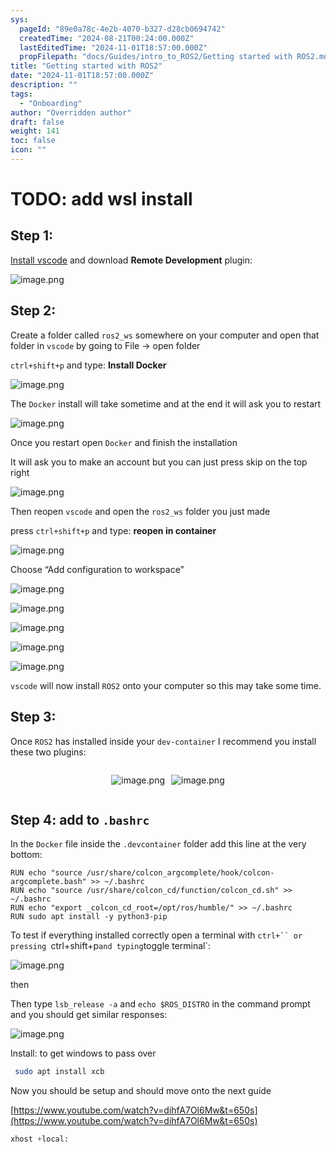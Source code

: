 ```yaml
---
sys:
  pageId: "89e0a78c-4e2b-4070-b327-d28cb0694742"
  createdTime: "2024-08-21T00:24:00.000Z"
  lastEditedTime: "2024-11-01T18:57:00.000Z"
  propFilepath: "docs/Guides/intro_to_ROS2/Getting started with ROS2.md"
title: "Getting started with ROS2"
date: "2024-11-01T18:57:00.000Z"
description: ""
tags:
  - "Onboarding"
author: "Overridden author"
draft: false
weight: 141
toc: false
icon: ""
---
```


# TODO: add wsl install

## Step 1:

[Install vscode](https://code.visualstudio.com/download) and download **Remote Development** plugin:

![image.png](https://prod-files-secure.s3.us-west-2.amazonaws.com/d518164a-d88e-44d1-a4ee-3adb3bd8bce0/efb52993-1881-4a40-b95e-6f020334f022/image.png?X-Amz-Algorithm=AWS4-HMAC-SHA256&X-Amz-Content-Sha256=UNSIGNED-PAYLOAD&X-Amz-Credential=ASIAZI2LB4662QEYH5OK%2F20250329%2Fus-west-2%2Fs3%2Faws4_request&X-Amz-Date=20250329T220700Z&X-Amz-Expires=3600&X-Amz-Security-Token=IQoJb3JpZ2luX2VjEBYaCXVzLXdlc3QtMiJIMEYCIQCaA328WV42xtrpzPribtlLksqQn5W%2FgStdREsM%2BkTtWgIhAMBtRa58dYJGmMT%2BLK%2F9DGfdD7Wx%2BrneaggCFa19HsurKv8DCH8QABoMNjM3NDIzMTgzODA1Igzc5y%2BY7k6BQ3E0IJUq3AMpqd5nV7apYnYWZcHIiMF0YVeKKqS4LkbkoF6spjVt%2BCjUCK1QqkrGsEgwqCTrUMugwR7%2FPVoDDq0bxXKLUb0IW33Q%2Bhm%2FceUgN3xi41RCx5lo4kXh36FPyzRjDORhSlExXkzymVlQL7rziBs845EqcA6pbF%2BzGVYTxMBhtopLCyKo4GvhkED16FYxcjV3rih9ogQ8ugN8a5ZtCu6o%2Ftyt0HlRff3QGCYqoxi2U%2FT%2B%2BdwlSRJ8eJ1w2DUIBy2IOriLWtYLmjfU4404NqRFhEzMsgGRWIy2CgCAXeL50bzTFHjLLsgloTQys8%2FN9duuiPIGcs9TutO3Qc7JsUfU46KqxYbeUAv3uWKmW3oilwsapa3oNYjcOqmO1N4jg%2Bnw2FpkcPa1mucaIBMlIEwXJDqko5mz1PoI0g0y9%2B3s6iV62kV5PmQ7NCIbFGXQZmAXtkDqpo8zqodRi5WzmxwGD9doy9STS7OoyrbF58fhJziO8GDdICqDReTBPbFxjwdKcWR2%2BaXjtlWzK%2B7R6F79CsqmFJL1Di5No2VXG4HMV6at88uYa35gJMHfZfqlq2kHM9a94Me1KH19Xt19k5%2F0s6XPRTU6psxu%2FFGGkjTHitJ9jThTSibWQeP89cN1UTCp3KG%2FBjqkAYk43v9tkZ2MVlCLwN0e5D4feMoslnnnQzBT4lxFG3%2F9dkyDL5%2Btv%2Fg%2BeV9sqDPRRUDO%2Bzf9dxA5ftLXVt%2BLqZxIB830gPcx%2B83N%2Fgqtdx2UtHSLqUcpf%2F1n81bb5fE6MAGvS%2F%2F7oqE00%2BEk1MzkjxWSFCC2GYlaeNecxxH9rmGtLgUfwakaHgg8Pax4TkfWRQuYg6x5TGNTWwErRE0VRNKdurr6&X-Amz-Signature=dada146d0766e2ca10fbf7dec38b229335b88e528606ceb967504dffa6ce6164&X-Amz-SignedHeaders=host&x-id=GetObject)

## Step 2:

Create a folder called `ros2_ws` somewhere on your computer and open that folder in `vscode` by going to File → open folder 

`ctrl+shift+p` and type: **Install Docker**

![image.png](https://prod-files-secure.s3.us-west-2.amazonaws.com/d518164a-d88e-44d1-a4ee-3adb3bd8bce0/2269dc0e-1cd5-47ff-bceb-c04ad9b2eab0/image.png?X-Amz-Algorithm=AWS4-HMAC-SHA256&X-Amz-Content-Sha256=UNSIGNED-PAYLOAD&X-Amz-Credential=ASIAZI2LB4662QEYH5OK%2F20250329%2Fus-west-2%2Fs3%2Faws4_request&X-Amz-Date=20250329T220700Z&X-Amz-Expires=3600&X-Amz-Security-Token=IQoJb3JpZ2luX2VjEBYaCXVzLXdlc3QtMiJIMEYCIQCaA328WV42xtrpzPribtlLksqQn5W%2FgStdREsM%2BkTtWgIhAMBtRa58dYJGmMT%2BLK%2F9DGfdD7Wx%2BrneaggCFa19HsurKv8DCH8QABoMNjM3NDIzMTgzODA1Igzc5y%2BY7k6BQ3E0IJUq3AMpqd5nV7apYnYWZcHIiMF0YVeKKqS4LkbkoF6spjVt%2BCjUCK1QqkrGsEgwqCTrUMugwR7%2FPVoDDq0bxXKLUb0IW33Q%2Bhm%2FceUgN3xi41RCx5lo4kXh36FPyzRjDORhSlExXkzymVlQL7rziBs845EqcA6pbF%2BzGVYTxMBhtopLCyKo4GvhkED16FYxcjV3rih9ogQ8ugN8a5ZtCu6o%2Ftyt0HlRff3QGCYqoxi2U%2FT%2B%2BdwlSRJ8eJ1w2DUIBy2IOriLWtYLmjfU4404NqRFhEzMsgGRWIy2CgCAXeL50bzTFHjLLsgloTQys8%2FN9duuiPIGcs9TutO3Qc7JsUfU46KqxYbeUAv3uWKmW3oilwsapa3oNYjcOqmO1N4jg%2Bnw2FpkcPa1mucaIBMlIEwXJDqko5mz1PoI0g0y9%2B3s6iV62kV5PmQ7NCIbFGXQZmAXtkDqpo8zqodRi5WzmxwGD9doy9STS7OoyrbF58fhJziO8GDdICqDReTBPbFxjwdKcWR2%2BaXjtlWzK%2B7R6F79CsqmFJL1Di5No2VXG4HMV6at88uYa35gJMHfZfqlq2kHM9a94Me1KH19Xt19k5%2F0s6XPRTU6psxu%2FFGGkjTHitJ9jThTSibWQeP89cN1UTCp3KG%2FBjqkAYk43v9tkZ2MVlCLwN0e5D4feMoslnnnQzBT4lxFG3%2F9dkyDL5%2Btv%2Fg%2BeV9sqDPRRUDO%2Bzf9dxA5ftLXVt%2BLqZxIB830gPcx%2B83N%2Fgqtdx2UtHSLqUcpf%2F1n81bb5fE6MAGvS%2F%2F7oqE00%2BEk1MzkjxWSFCC2GYlaeNecxxH9rmGtLgUfwakaHgg8Pax4TkfWRQuYg6x5TGNTWwErRE0VRNKdurr6&X-Amz-Signature=b56c4dc902ec849c165e341228b0af647642f64872f54b882dcd3a6cf21a8a9c&X-Amz-SignedHeaders=host&x-id=GetObject)

The `Docker` install will take sometime and at the end it will ask you to restart

![image.png](https://prod-files-secure.s3.us-west-2.amazonaws.com/d518164a-d88e-44d1-a4ee-3adb3bd8bce0/ed233f78-be33-4b1f-b89c-9c346c0e961e/image.png?X-Amz-Algorithm=AWS4-HMAC-SHA256&X-Amz-Content-Sha256=UNSIGNED-PAYLOAD&X-Amz-Credential=ASIAZI2LB4662QEYH5OK%2F20250329%2Fus-west-2%2Fs3%2Faws4_request&X-Amz-Date=20250329T220700Z&X-Amz-Expires=3600&X-Amz-Security-Token=IQoJb3JpZ2luX2VjEBYaCXVzLXdlc3QtMiJIMEYCIQCaA328WV42xtrpzPribtlLksqQn5W%2FgStdREsM%2BkTtWgIhAMBtRa58dYJGmMT%2BLK%2F9DGfdD7Wx%2BrneaggCFa19HsurKv8DCH8QABoMNjM3NDIzMTgzODA1Igzc5y%2BY7k6BQ3E0IJUq3AMpqd5nV7apYnYWZcHIiMF0YVeKKqS4LkbkoF6spjVt%2BCjUCK1QqkrGsEgwqCTrUMugwR7%2FPVoDDq0bxXKLUb0IW33Q%2Bhm%2FceUgN3xi41RCx5lo4kXh36FPyzRjDORhSlExXkzymVlQL7rziBs845EqcA6pbF%2BzGVYTxMBhtopLCyKo4GvhkED16FYxcjV3rih9ogQ8ugN8a5ZtCu6o%2Ftyt0HlRff3QGCYqoxi2U%2FT%2B%2BdwlSRJ8eJ1w2DUIBy2IOriLWtYLmjfU4404NqRFhEzMsgGRWIy2CgCAXeL50bzTFHjLLsgloTQys8%2FN9duuiPIGcs9TutO3Qc7JsUfU46KqxYbeUAv3uWKmW3oilwsapa3oNYjcOqmO1N4jg%2Bnw2FpkcPa1mucaIBMlIEwXJDqko5mz1PoI0g0y9%2B3s6iV62kV5PmQ7NCIbFGXQZmAXtkDqpo8zqodRi5WzmxwGD9doy9STS7OoyrbF58fhJziO8GDdICqDReTBPbFxjwdKcWR2%2BaXjtlWzK%2B7R6F79CsqmFJL1Di5No2VXG4HMV6at88uYa35gJMHfZfqlq2kHM9a94Me1KH19Xt19k5%2F0s6XPRTU6psxu%2FFGGkjTHitJ9jThTSibWQeP89cN1UTCp3KG%2FBjqkAYk43v9tkZ2MVlCLwN0e5D4feMoslnnnQzBT4lxFG3%2F9dkyDL5%2Btv%2Fg%2BeV9sqDPRRUDO%2Bzf9dxA5ftLXVt%2BLqZxIB830gPcx%2B83N%2Fgqtdx2UtHSLqUcpf%2F1n81bb5fE6MAGvS%2F%2F7oqE00%2BEk1MzkjxWSFCC2GYlaeNecxxH9rmGtLgUfwakaHgg8Pax4TkfWRQuYg6x5TGNTWwErRE0VRNKdurr6&X-Amz-Signature=e38c0c93cf63394deab9c10f6e8381dd89c9be847a0a244d9efb82917085c7fd&X-Amz-SignedHeaders=host&x-id=GetObject)

Once you restart open `Docker` and finish the installation

It will ask you to make an account but you can just press skip on the top right

![image.png](https://prod-files-secure.s3.us-west-2.amazonaws.com/d518164a-d88e-44d1-a4ee-3adb3bd8bce0/21010ad9-1659-4fd9-9f59-9932a09b2a3d/image.png?X-Amz-Algorithm=AWS4-HMAC-SHA256&X-Amz-Content-Sha256=UNSIGNED-PAYLOAD&X-Amz-Credential=ASIAZI2LB4662QEYH5OK%2F20250329%2Fus-west-2%2Fs3%2Faws4_request&X-Amz-Date=20250329T220700Z&X-Amz-Expires=3600&X-Amz-Security-Token=IQoJb3JpZ2luX2VjEBYaCXVzLXdlc3QtMiJIMEYCIQCaA328WV42xtrpzPribtlLksqQn5W%2FgStdREsM%2BkTtWgIhAMBtRa58dYJGmMT%2BLK%2F9DGfdD7Wx%2BrneaggCFa19HsurKv8DCH8QABoMNjM3NDIzMTgzODA1Igzc5y%2BY7k6BQ3E0IJUq3AMpqd5nV7apYnYWZcHIiMF0YVeKKqS4LkbkoF6spjVt%2BCjUCK1QqkrGsEgwqCTrUMugwR7%2FPVoDDq0bxXKLUb0IW33Q%2Bhm%2FceUgN3xi41RCx5lo4kXh36FPyzRjDORhSlExXkzymVlQL7rziBs845EqcA6pbF%2BzGVYTxMBhtopLCyKo4GvhkED16FYxcjV3rih9ogQ8ugN8a5ZtCu6o%2Ftyt0HlRff3QGCYqoxi2U%2FT%2B%2BdwlSRJ8eJ1w2DUIBy2IOriLWtYLmjfU4404NqRFhEzMsgGRWIy2CgCAXeL50bzTFHjLLsgloTQys8%2FN9duuiPIGcs9TutO3Qc7JsUfU46KqxYbeUAv3uWKmW3oilwsapa3oNYjcOqmO1N4jg%2Bnw2FpkcPa1mucaIBMlIEwXJDqko5mz1PoI0g0y9%2B3s6iV62kV5PmQ7NCIbFGXQZmAXtkDqpo8zqodRi5WzmxwGD9doy9STS7OoyrbF58fhJziO8GDdICqDReTBPbFxjwdKcWR2%2BaXjtlWzK%2B7R6F79CsqmFJL1Di5No2VXG4HMV6at88uYa35gJMHfZfqlq2kHM9a94Me1KH19Xt19k5%2F0s6XPRTU6psxu%2FFGGkjTHitJ9jThTSibWQeP89cN1UTCp3KG%2FBjqkAYk43v9tkZ2MVlCLwN0e5D4feMoslnnnQzBT4lxFG3%2F9dkyDL5%2Btv%2Fg%2BeV9sqDPRRUDO%2Bzf9dxA5ftLXVt%2BLqZxIB830gPcx%2B83N%2Fgqtdx2UtHSLqUcpf%2F1n81bb5fE6MAGvS%2F%2F7oqE00%2BEk1MzkjxWSFCC2GYlaeNecxxH9rmGtLgUfwakaHgg8Pax4TkfWRQuYg6x5TGNTWwErRE0VRNKdurr6&X-Amz-Signature=f498d91669b353c6dd84f2b64dc20098e4dac819f54a49da3260fc50db3018c7&X-Amz-SignedHeaders=host&x-id=GetObject)

Then reopen `vscode` and open the `ros2_ws` folder you just made

press `ctrl+shift+p` and type: **reopen in container**

![image.png](https://prod-files-secure.s3.us-west-2.amazonaws.com/d518164a-d88e-44d1-a4ee-3adb3bd8bce0/4e93b8c2-41ad-488c-8095-c74205196118/image.png?X-Amz-Algorithm=AWS4-HMAC-SHA256&X-Amz-Content-Sha256=UNSIGNED-PAYLOAD&X-Amz-Credential=ASIAZI2LB4662QEYH5OK%2F20250329%2Fus-west-2%2Fs3%2Faws4_request&X-Amz-Date=20250329T220700Z&X-Amz-Expires=3600&X-Amz-Security-Token=IQoJb3JpZ2luX2VjEBYaCXVzLXdlc3QtMiJIMEYCIQCaA328WV42xtrpzPribtlLksqQn5W%2FgStdREsM%2BkTtWgIhAMBtRa58dYJGmMT%2BLK%2F9DGfdD7Wx%2BrneaggCFa19HsurKv8DCH8QABoMNjM3NDIzMTgzODA1Igzc5y%2BY7k6BQ3E0IJUq3AMpqd5nV7apYnYWZcHIiMF0YVeKKqS4LkbkoF6spjVt%2BCjUCK1QqkrGsEgwqCTrUMugwR7%2FPVoDDq0bxXKLUb0IW33Q%2Bhm%2FceUgN3xi41RCx5lo4kXh36FPyzRjDORhSlExXkzymVlQL7rziBs845EqcA6pbF%2BzGVYTxMBhtopLCyKo4GvhkED16FYxcjV3rih9ogQ8ugN8a5ZtCu6o%2Ftyt0HlRff3QGCYqoxi2U%2FT%2B%2BdwlSRJ8eJ1w2DUIBy2IOriLWtYLmjfU4404NqRFhEzMsgGRWIy2CgCAXeL50bzTFHjLLsgloTQys8%2FN9duuiPIGcs9TutO3Qc7JsUfU46KqxYbeUAv3uWKmW3oilwsapa3oNYjcOqmO1N4jg%2Bnw2FpkcPa1mucaIBMlIEwXJDqko5mz1PoI0g0y9%2B3s6iV62kV5PmQ7NCIbFGXQZmAXtkDqpo8zqodRi5WzmxwGD9doy9STS7OoyrbF58fhJziO8GDdICqDReTBPbFxjwdKcWR2%2BaXjtlWzK%2B7R6F79CsqmFJL1Di5No2VXG4HMV6at88uYa35gJMHfZfqlq2kHM9a94Me1KH19Xt19k5%2F0s6XPRTU6psxu%2FFGGkjTHitJ9jThTSibWQeP89cN1UTCp3KG%2FBjqkAYk43v9tkZ2MVlCLwN0e5D4feMoslnnnQzBT4lxFG3%2F9dkyDL5%2Btv%2Fg%2BeV9sqDPRRUDO%2Bzf9dxA5ftLXVt%2BLqZxIB830gPcx%2B83N%2Fgqtdx2UtHSLqUcpf%2F1n81bb5fE6MAGvS%2F%2F7oqE00%2BEk1MzkjxWSFCC2GYlaeNecxxH9rmGtLgUfwakaHgg8Pax4TkfWRQuYg6x5TGNTWwErRE0VRNKdurr6&X-Amz-Signature=6dda8d1bcf0147bd29c7149cf68719688db30ba7871550d0d8da087fc3510998&X-Amz-SignedHeaders=host&x-id=GetObject)

Choose “Add configuration to workspace”

![image.png](https://prod-files-secure.s3.us-west-2.amazonaws.com/d518164a-d88e-44d1-a4ee-3adb3bd8bce0/9560b282-5060-4989-ba37-97e7b2c22476/image.png?X-Amz-Algorithm=AWS4-HMAC-SHA256&X-Amz-Content-Sha256=UNSIGNED-PAYLOAD&X-Amz-Credential=ASIAZI2LB4662QEYH5OK%2F20250329%2Fus-west-2%2Fs3%2Faws4_request&X-Amz-Date=20250329T220700Z&X-Amz-Expires=3600&X-Amz-Security-Token=IQoJb3JpZ2luX2VjEBYaCXVzLXdlc3QtMiJIMEYCIQCaA328WV42xtrpzPribtlLksqQn5W%2FgStdREsM%2BkTtWgIhAMBtRa58dYJGmMT%2BLK%2F9DGfdD7Wx%2BrneaggCFa19HsurKv8DCH8QABoMNjM3NDIzMTgzODA1Igzc5y%2BY7k6BQ3E0IJUq3AMpqd5nV7apYnYWZcHIiMF0YVeKKqS4LkbkoF6spjVt%2BCjUCK1QqkrGsEgwqCTrUMugwR7%2FPVoDDq0bxXKLUb0IW33Q%2Bhm%2FceUgN3xi41RCx5lo4kXh36FPyzRjDORhSlExXkzymVlQL7rziBs845EqcA6pbF%2BzGVYTxMBhtopLCyKo4GvhkED16FYxcjV3rih9ogQ8ugN8a5ZtCu6o%2Ftyt0HlRff3QGCYqoxi2U%2FT%2B%2BdwlSRJ8eJ1w2DUIBy2IOriLWtYLmjfU4404NqRFhEzMsgGRWIy2CgCAXeL50bzTFHjLLsgloTQys8%2FN9duuiPIGcs9TutO3Qc7JsUfU46KqxYbeUAv3uWKmW3oilwsapa3oNYjcOqmO1N4jg%2Bnw2FpkcPa1mucaIBMlIEwXJDqko5mz1PoI0g0y9%2B3s6iV62kV5PmQ7NCIbFGXQZmAXtkDqpo8zqodRi5WzmxwGD9doy9STS7OoyrbF58fhJziO8GDdICqDReTBPbFxjwdKcWR2%2BaXjtlWzK%2B7R6F79CsqmFJL1Di5No2VXG4HMV6at88uYa35gJMHfZfqlq2kHM9a94Me1KH19Xt19k5%2F0s6XPRTU6psxu%2FFGGkjTHitJ9jThTSibWQeP89cN1UTCp3KG%2FBjqkAYk43v9tkZ2MVlCLwN0e5D4feMoslnnnQzBT4lxFG3%2F9dkyDL5%2Btv%2Fg%2BeV9sqDPRRUDO%2Bzf9dxA5ftLXVt%2BLqZxIB830gPcx%2B83N%2Fgqtdx2UtHSLqUcpf%2F1n81bb5fE6MAGvS%2F%2F7oqE00%2BEk1MzkjxWSFCC2GYlaeNecxxH9rmGtLgUfwakaHgg8Pax4TkfWRQuYg6x5TGNTWwErRE0VRNKdurr6&X-Amz-Signature=0565fe20b54f444d96b90d4d91f11358d18ca5d89b5cb7dead99500c52d7256c&X-Amz-SignedHeaders=host&x-id=GetObject)

![image.png](https://prod-files-secure.s3.us-west-2.amazonaws.com/d518164a-d88e-44d1-a4ee-3adb3bd8bce0/2ee63f81-886b-48e8-a553-dc6e5eac99e4/image.png?X-Amz-Algorithm=AWS4-HMAC-SHA256&X-Amz-Content-Sha256=UNSIGNED-PAYLOAD&X-Amz-Credential=ASIAZI2LB4662QEYH5OK%2F20250329%2Fus-west-2%2Fs3%2Faws4_request&X-Amz-Date=20250329T220700Z&X-Amz-Expires=3600&X-Amz-Security-Token=IQoJb3JpZ2luX2VjEBYaCXVzLXdlc3QtMiJIMEYCIQCaA328WV42xtrpzPribtlLksqQn5W%2FgStdREsM%2BkTtWgIhAMBtRa58dYJGmMT%2BLK%2F9DGfdD7Wx%2BrneaggCFa19HsurKv8DCH8QABoMNjM3NDIzMTgzODA1Igzc5y%2BY7k6BQ3E0IJUq3AMpqd5nV7apYnYWZcHIiMF0YVeKKqS4LkbkoF6spjVt%2BCjUCK1QqkrGsEgwqCTrUMugwR7%2FPVoDDq0bxXKLUb0IW33Q%2Bhm%2FceUgN3xi41RCx5lo4kXh36FPyzRjDORhSlExXkzymVlQL7rziBs845EqcA6pbF%2BzGVYTxMBhtopLCyKo4GvhkED16FYxcjV3rih9ogQ8ugN8a5ZtCu6o%2Ftyt0HlRff3QGCYqoxi2U%2FT%2B%2BdwlSRJ8eJ1w2DUIBy2IOriLWtYLmjfU4404NqRFhEzMsgGRWIy2CgCAXeL50bzTFHjLLsgloTQys8%2FN9duuiPIGcs9TutO3Qc7JsUfU46KqxYbeUAv3uWKmW3oilwsapa3oNYjcOqmO1N4jg%2Bnw2FpkcPa1mucaIBMlIEwXJDqko5mz1PoI0g0y9%2B3s6iV62kV5PmQ7NCIbFGXQZmAXtkDqpo8zqodRi5WzmxwGD9doy9STS7OoyrbF58fhJziO8GDdICqDReTBPbFxjwdKcWR2%2BaXjtlWzK%2B7R6F79CsqmFJL1Di5No2VXG4HMV6at88uYa35gJMHfZfqlq2kHM9a94Me1KH19Xt19k5%2F0s6XPRTU6psxu%2FFGGkjTHitJ9jThTSibWQeP89cN1UTCp3KG%2FBjqkAYk43v9tkZ2MVlCLwN0e5D4feMoslnnnQzBT4lxFG3%2F9dkyDL5%2Btv%2Fg%2BeV9sqDPRRUDO%2Bzf9dxA5ftLXVt%2BLqZxIB830gPcx%2B83N%2Fgqtdx2UtHSLqUcpf%2F1n81bb5fE6MAGvS%2F%2F7oqE00%2BEk1MzkjxWSFCC2GYlaeNecxxH9rmGtLgUfwakaHgg8Pax4TkfWRQuYg6x5TGNTWwErRE0VRNKdurr6&X-Amz-Signature=15baf86286a23160492772619e74c36ea02682a1b5952a2032af6f475d27619b&X-Amz-SignedHeaders=host&x-id=GetObject)

![image.png](https://prod-files-secure.s3.us-west-2.amazonaws.com/d518164a-d88e-44d1-a4ee-3adb3bd8bce0/ae1580b2-b048-407e-aed9-b584224a7a04/image.png?X-Amz-Algorithm=AWS4-HMAC-SHA256&X-Amz-Content-Sha256=UNSIGNED-PAYLOAD&X-Amz-Credential=ASIAZI2LB4662QEYH5OK%2F20250329%2Fus-west-2%2Fs3%2Faws4_request&X-Amz-Date=20250329T220700Z&X-Amz-Expires=3600&X-Amz-Security-Token=IQoJb3JpZ2luX2VjEBYaCXVzLXdlc3QtMiJIMEYCIQCaA328WV42xtrpzPribtlLksqQn5W%2FgStdREsM%2BkTtWgIhAMBtRa58dYJGmMT%2BLK%2F9DGfdD7Wx%2BrneaggCFa19HsurKv8DCH8QABoMNjM3NDIzMTgzODA1Igzc5y%2BY7k6BQ3E0IJUq3AMpqd5nV7apYnYWZcHIiMF0YVeKKqS4LkbkoF6spjVt%2BCjUCK1QqkrGsEgwqCTrUMugwR7%2FPVoDDq0bxXKLUb0IW33Q%2Bhm%2FceUgN3xi41RCx5lo4kXh36FPyzRjDORhSlExXkzymVlQL7rziBs845EqcA6pbF%2BzGVYTxMBhtopLCyKo4GvhkED16FYxcjV3rih9ogQ8ugN8a5ZtCu6o%2Ftyt0HlRff3QGCYqoxi2U%2FT%2B%2BdwlSRJ8eJ1w2DUIBy2IOriLWtYLmjfU4404NqRFhEzMsgGRWIy2CgCAXeL50bzTFHjLLsgloTQys8%2FN9duuiPIGcs9TutO3Qc7JsUfU46KqxYbeUAv3uWKmW3oilwsapa3oNYjcOqmO1N4jg%2Bnw2FpkcPa1mucaIBMlIEwXJDqko5mz1PoI0g0y9%2B3s6iV62kV5PmQ7NCIbFGXQZmAXtkDqpo8zqodRi5WzmxwGD9doy9STS7OoyrbF58fhJziO8GDdICqDReTBPbFxjwdKcWR2%2BaXjtlWzK%2B7R6F79CsqmFJL1Di5No2VXG4HMV6at88uYa35gJMHfZfqlq2kHM9a94Me1KH19Xt19k5%2F0s6XPRTU6psxu%2FFGGkjTHitJ9jThTSibWQeP89cN1UTCp3KG%2FBjqkAYk43v9tkZ2MVlCLwN0e5D4feMoslnnnQzBT4lxFG3%2F9dkyDL5%2Btv%2Fg%2BeV9sqDPRRUDO%2Bzf9dxA5ftLXVt%2BLqZxIB830gPcx%2B83N%2Fgqtdx2UtHSLqUcpf%2F1n81bb5fE6MAGvS%2F%2F7oqE00%2BEk1MzkjxWSFCC2GYlaeNecxxH9rmGtLgUfwakaHgg8Pax4TkfWRQuYg6x5TGNTWwErRE0VRNKdurr6&X-Amz-Signature=8bbbae50161b3ad7d08c46fe5921e8ffa9227241d430eba03fd90c8390da4c75&X-Amz-SignedHeaders=host&x-id=GetObject)

![image.png](https://prod-files-secure.s3.us-west-2.amazonaws.com/d518164a-d88e-44d1-a4ee-3adb3bd8bce0/53255b28-f75e-430f-b9e3-c0ac8577e42b/image.png?X-Amz-Algorithm=AWS4-HMAC-SHA256&X-Amz-Content-Sha256=UNSIGNED-PAYLOAD&X-Amz-Credential=ASIAZI2LB4662QEYH5OK%2F20250329%2Fus-west-2%2Fs3%2Faws4_request&X-Amz-Date=20250329T220700Z&X-Amz-Expires=3600&X-Amz-Security-Token=IQoJb3JpZ2luX2VjEBYaCXVzLXdlc3QtMiJIMEYCIQCaA328WV42xtrpzPribtlLksqQn5W%2FgStdREsM%2BkTtWgIhAMBtRa58dYJGmMT%2BLK%2F9DGfdD7Wx%2BrneaggCFa19HsurKv8DCH8QABoMNjM3NDIzMTgzODA1Igzc5y%2BY7k6BQ3E0IJUq3AMpqd5nV7apYnYWZcHIiMF0YVeKKqS4LkbkoF6spjVt%2BCjUCK1QqkrGsEgwqCTrUMugwR7%2FPVoDDq0bxXKLUb0IW33Q%2Bhm%2FceUgN3xi41RCx5lo4kXh36FPyzRjDORhSlExXkzymVlQL7rziBs845EqcA6pbF%2BzGVYTxMBhtopLCyKo4GvhkED16FYxcjV3rih9ogQ8ugN8a5ZtCu6o%2Ftyt0HlRff3QGCYqoxi2U%2FT%2B%2BdwlSRJ8eJ1w2DUIBy2IOriLWtYLmjfU4404NqRFhEzMsgGRWIy2CgCAXeL50bzTFHjLLsgloTQys8%2FN9duuiPIGcs9TutO3Qc7JsUfU46KqxYbeUAv3uWKmW3oilwsapa3oNYjcOqmO1N4jg%2Bnw2FpkcPa1mucaIBMlIEwXJDqko5mz1PoI0g0y9%2B3s6iV62kV5PmQ7NCIbFGXQZmAXtkDqpo8zqodRi5WzmxwGD9doy9STS7OoyrbF58fhJziO8GDdICqDReTBPbFxjwdKcWR2%2BaXjtlWzK%2B7R6F79CsqmFJL1Di5No2VXG4HMV6at88uYa35gJMHfZfqlq2kHM9a94Me1KH19Xt19k5%2F0s6XPRTU6psxu%2FFGGkjTHitJ9jThTSibWQeP89cN1UTCp3KG%2FBjqkAYk43v9tkZ2MVlCLwN0e5D4feMoslnnnQzBT4lxFG3%2F9dkyDL5%2Btv%2Fg%2BeV9sqDPRRUDO%2Bzf9dxA5ftLXVt%2BLqZxIB830gPcx%2B83N%2Fgqtdx2UtHSLqUcpf%2F1n81bb5fE6MAGvS%2F%2F7oqE00%2BEk1MzkjxWSFCC2GYlaeNecxxH9rmGtLgUfwakaHgg8Pax4TkfWRQuYg6x5TGNTWwErRE0VRNKdurr6&X-Amz-Signature=bb193417c2f740c6f873efca7bda336a54e85cf61b41353a77ccc7454664a0e3&X-Amz-SignedHeaders=host&x-id=GetObject)

![image.png](https://prod-files-secure.s3.us-west-2.amazonaws.com/d518164a-d88e-44d1-a4ee-3adb3bd8bce0/7c562767-5af9-4ffb-97d1-327bcdf4ee00/image.png?X-Amz-Algorithm=AWS4-HMAC-SHA256&X-Amz-Content-Sha256=UNSIGNED-PAYLOAD&X-Amz-Credential=ASIAZI2LB4662QEYH5OK%2F20250329%2Fus-west-2%2Fs3%2Faws4_request&X-Amz-Date=20250329T220700Z&X-Amz-Expires=3600&X-Amz-Security-Token=IQoJb3JpZ2luX2VjEBYaCXVzLXdlc3QtMiJIMEYCIQCaA328WV42xtrpzPribtlLksqQn5W%2FgStdREsM%2BkTtWgIhAMBtRa58dYJGmMT%2BLK%2F9DGfdD7Wx%2BrneaggCFa19HsurKv8DCH8QABoMNjM3NDIzMTgzODA1Igzc5y%2BY7k6BQ3E0IJUq3AMpqd5nV7apYnYWZcHIiMF0YVeKKqS4LkbkoF6spjVt%2BCjUCK1QqkrGsEgwqCTrUMugwR7%2FPVoDDq0bxXKLUb0IW33Q%2Bhm%2FceUgN3xi41RCx5lo4kXh36FPyzRjDORhSlExXkzymVlQL7rziBs845EqcA6pbF%2BzGVYTxMBhtopLCyKo4GvhkED16FYxcjV3rih9ogQ8ugN8a5ZtCu6o%2Ftyt0HlRff3QGCYqoxi2U%2FT%2B%2BdwlSRJ8eJ1w2DUIBy2IOriLWtYLmjfU4404NqRFhEzMsgGRWIy2CgCAXeL50bzTFHjLLsgloTQys8%2FN9duuiPIGcs9TutO3Qc7JsUfU46KqxYbeUAv3uWKmW3oilwsapa3oNYjcOqmO1N4jg%2Bnw2FpkcPa1mucaIBMlIEwXJDqko5mz1PoI0g0y9%2B3s6iV62kV5PmQ7NCIbFGXQZmAXtkDqpo8zqodRi5WzmxwGD9doy9STS7OoyrbF58fhJziO8GDdICqDReTBPbFxjwdKcWR2%2BaXjtlWzK%2B7R6F79CsqmFJL1Di5No2VXG4HMV6at88uYa35gJMHfZfqlq2kHM9a94Me1KH19Xt19k5%2F0s6XPRTU6psxu%2FFGGkjTHitJ9jThTSibWQeP89cN1UTCp3KG%2FBjqkAYk43v9tkZ2MVlCLwN0e5D4feMoslnnnQzBT4lxFG3%2F9dkyDL5%2Btv%2Fg%2BeV9sqDPRRUDO%2Bzf9dxA5ftLXVt%2BLqZxIB830gPcx%2B83N%2Fgqtdx2UtHSLqUcpf%2F1n81bb5fE6MAGvS%2F%2F7oqE00%2BEk1MzkjxWSFCC2GYlaeNecxxH9rmGtLgUfwakaHgg8Pax4TkfWRQuYg6x5TGNTWwErRE0VRNKdurr6&X-Amz-Signature=fe551d3f099c6009bbe87520c6e6eb54cd57a5f03f912160fa12eeb965af9e2f&X-Amz-SignedHeaders=host&x-id=GetObject)

`vscode` will now install `ROS2` onto your computer so this may take some time.

## Step 3:

Once `ROS2` has installed inside your `dev-container` I recommend you install these two plugins:

<div style="display: flex;flex-direction: row; column-gap:10px; max-width: 630px;justify-content: center;">
<div>

![image.png](https://prod-files-secure.s3.us-west-2.amazonaws.com/d518164a-d88e-44d1-a4ee-3adb3bd8bce0/3fc3d550-5a54-4ba1-ba6b-faa01cdb7369/image.png?X-Amz-Algorithm=AWS4-HMAC-SHA256&X-Amz-Content-Sha256=UNSIGNED-PAYLOAD&X-Amz-Credential=ASIAZI2LB466TFGJSNFG%2F20250329%2Fus-west-2%2Fs3%2Faws4_request&X-Amz-Date=20250329T220704Z&X-Amz-Expires=3600&X-Amz-Security-Token=IQoJb3JpZ2luX2VjEBYaCXVzLXdlc3QtMiJIMEYCIQD7SICQr1wk0V6GQx9tsTjE4t16OybyXaEQ2A361%2BEVGgIhAMghmSTe%2FS0VkzWN9x5MwlTEvG0s4Pdpq2CymGk8mUhyKv8DCH8QABoMNjM3NDIzMTgzODA1Igykr015mvkAzbfDEYUq3APtWJgl4SXyC3QcL4RyAIBQ46QPoJh5W5g9xyyDhkAAld7zUSzHDiy7G3LkFkFFCPfwO04vF%2BqUqLb%2BkNfq87H58WAVWhKeSRnX%2B3LJcqDuQpbAPSgXCL7G0hcxAx7UklACstjGcvb%2FWNbkBV1FmRCDF4OWdKqFOuIA0O9hfrc3Cj1gwpotnsTAq6eFlLuPxM7Zi%2Fyxr52yK2hxQEZXPq1jeIOEF0fkuUStjSlFVdkIkA8GpDzostqWmZaveTuKraX1%2BoP8ry0u6Fkj1O%2F11junApn3PO8iWZqZIrdDZZMgQ%2FyG6cfZwmMygV4dtsQdiJ%2FEQsY7bEIiCplAfrMqrgvR01XvE63SwlF%2BmsvnoxnZUmTxqC0laLyIeLIkT2x7KbQh8AC8%2FXRbaL4moaWzUmy5Xkvv5fkryl6eveNlCsOcPUrHorM%2FZprUjkRRGOB47Vyy4LnnIfHYGhJNj690HGJGsZCfXTcqB5AWEozXXZqkcfljqI8e7ly3ZMPYrEB8Akyx4sENr%2Fxx7%2Fki2PTST1J5TYBFCzbgZ7GoD5sKnmnh9uvSwljQ3RHcmFyyP%2FFx03W8f7oePS9gvLuUrLeRX7qXKjzfriYEl1NOC3IuGHKWmJHc9Hdb4hKsjS2k3TD126G%2FBjqkAdR5ZAFWM6MRf9iHDWrYSAI661S%2F86dOafNHE9syAx7Z%2B20%2BA6LbKgMrpqFkZbS%2FvRbr4shODTozEvXrHv8U%2F2HbQ1i2HaIUeuR8UN45u%2BQ4ObLs6E9f%2FRtI1MHAhvig5bX5MEwYvEA%2B8anHcnwggeuRbtkeAtlloagZ7PtoNRH0srsqQAq7iS375OrOKrKNXYSPkN3w4FabRofkQIwhsBCnB84k&X-Amz-Signature=996837ee756763faaefec7c151feba8ecbd766bf37a9de5577057a24199abc7a&X-Amz-SignedHeaders=host&x-id=GetObject)

</div>
<div>

![image.png](https://prod-files-secure.s3.us-west-2.amazonaws.com/d518164a-d88e-44d1-a4ee-3adb3bd8bce0/d994cc66-13c2-4093-a5a3-f84cf4601a82/image.png?X-Amz-Algorithm=AWS4-HMAC-SHA256&X-Amz-Content-Sha256=UNSIGNED-PAYLOAD&X-Amz-Credential=ASIAZI2LB466TDBE5RCQ%2F20250329%2Fus-west-2%2Fs3%2Faws4_request&X-Amz-Date=20250329T220705Z&X-Amz-Expires=3600&X-Amz-Security-Token=IQoJb3JpZ2luX2VjEBYaCXVzLXdlc3QtMiJIMEYCIQCyCOVSh9FHkgcdsfsmQxnxokzviGFtOXjGwTZqheCecwIhAMQ3ER7KuTSWFkMikCGqk%2BbkRW%2BL4wkl%2F4qov1dElcciKv8DCH8QABoMNjM3NDIzMTgzODA1IgxFE2yx4gkZrbRiMOwq3ANnPLRA9mAMEbfuFyAJz7eZlSOpckVLOH9WhR4LKPgStZWc%2B9MVcrEKqvW89wzjHW09sqss9xnYLYs1lGUZdD39MY8sAxrtnIFBOVRAwePiR%2FBnLihQaSjCbw0zhm5MKv%2FORQoMlYnEeTFb%2F4r57JAQc6%2B3G6kDWh9RQz3E4RcXS5FLaShHW4T4rqgTtHKN7hbiXb6Vvc3rW7ROknN9D88fhf7qf69fzpGfBwYgzKCeO8y84XQDFNj4gqCuEspvPA1pmG%2BA9O5js2uX915nYFcoGitO0J342dvFztbjuo11tnDXZsgexCWjY8AMrFLk9eh%2FXkAFONvX4dDAwE8Kn6SfgchWVzDmmkL90Vq0kme0bcGx2FPNw9cPkLi9rXfBCquRjhbmKLr%2FeXfC9zeSNtW8Mf87H3QTFsG7tXHiNczmt5hlmyu8DmxZpRtifE%2FGfMUu6vWMCyfeaMUI0H9hzLdjK49v%2F0ky0rXG9AigYKT7HaDwxV4Ync4%2F%2FLtTjheyjjbs6PhXgBkXcTBZRzgjWtBJwA2MacdEfokGPj%2BeOsWDFyvrJdT15emNUIrUxfNeLEc91oUVO5jCvVZqYAV3LvDnW9Qn7FvjJ56Or7RXVSZl9Amok72cDnkwEQDQJjDj3KG%2FBjqkAX%2FKBAJTulb3bx9ksUfSYffwKToQwPrLvaZg9RjSwFRtVMEdmX626Na7iEAQyyNdDQkyeOTptgRCyIVbqpHMOU3GHkT%2BJRAXThMd7FVUq6nMk%2BZOlvgONspBNmw2PtyxTUPGttvkdY16xsY9%2F8%2FgBhjJv%2FCWaRmO70C9VQfk681Vs7K1AgqvBE558%2BQhgmOmPcEdtcpxF0UiT7DAP8Xma2xfDlqT&X-Amz-Signature=af4841755474144a622803c66ffd36dfdec78f33dad2e80329e494c5ed2f78d4&X-Amz-SignedHeaders=host&x-id=GetObject)

</div>
</div>

## Step 4: add to `.bashrc`

In the `Docker` file inside the `.devcontainer` folder add this line at the very bottom: 

```docker
RUN echo "source /usr/share/colcon_argcomplete/hook/colcon-argcomplete.bash" >> ~/.bashrc
RUN echo "source /usr/share/colcon_cd/function/colcon_cd.sh" >> ~/.bashrc
RUN echo "export _colcon_cd_root=/opt/ros/humble/" >> ~/.bashrc
RUN sudo apt install -y python3-pip 
```

To test if everything installed correctly open a terminal with `ctrl+`` or pressing `ctrl+shift+p` and typing `toggle terminal`:

![image.png](https://prod-files-secure.s3.us-west-2.amazonaws.com/d518164a-d88e-44d1-a4ee-3adb3bd8bce0/6a4943d8-b04e-4c02-9a58-775f3384d1a5/image.png?X-Amz-Algorithm=AWS4-HMAC-SHA256&X-Amz-Content-Sha256=UNSIGNED-PAYLOAD&X-Amz-Credential=ASIAZI2LB4662QEYH5OK%2F20250329%2Fus-west-2%2Fs3%2Faws4_request&X-Amz-Date=20250329T220700Z&X-Amz-Expires=3600&X-Amz-Security-Token=IQoJb3JpZ2luX2VjEBYaCXVzLXdlc3QtMiJIMEYCIQCaA328WV42xtrpzPribtlLksqQn5W%2FgStdREsM%2BkTtWgIhAMBtRa58dYJGmMT%2BLK%2F9DGfdD7Wx%2BrneaggCFa19HsurKv8DCH8QABoMNjM3NDIzMTgzODA1Igzc5y%2BY7k6BQ3E0IJUq3AMpqd5nV7apYnYWZcHIiMF0YVeKKqS4LkbkoF6spjVt%2BCjUCK1QqkrGsEgwqCTrUMugwR7%2FPVoDDq0bxXKLUb0IW33Q%2Bhm%2FceUgN3xi41RCx5lo4kXh36FPyzRjDORhSlExXkzymVlQL7rziBs845EqcA6pbF%2BzGVYTxMBhtopLCyKo4GvhkED16FYxcjV3rih9ogQ8ugN8a5ZtCu6o%2Ftyt0HlRff3QGCYqoxi2U%2FT%2B%2BdwlSRJ8eJ1w2DUIBy2IOriLWtYLmjfU4404NqRFhEzMsgGRWIy2CgCAXeL50bzTFHjLLsgloTQys8%2FN9duuiPIGcs9TutO3Qc7JsUfU46KqxYbeUAv3uWKmW3oilwsapa3oNYjcOqmO1N4jg%2Bnw2FpkcPa1mucaIBMlIEwXJDqko5mz1PoI0g0y9%2B3s6iV62kV5PmQ7NCIbFGXQZmAXtkDqpo8zqodRi5WzmxwGD9doy9STS7OoyrbF58fhJziO8GDdICqDReTBPbFxjwdKcWR2%2BaXjtlWzK%2B7R6F79CsqmFJL1Di5No2VXG4HMV6at88uYa35gJMHfZfqlq2kHM9a94Me1KH19Xt19k5%2F0s6XPRTU6psxu%2FFGGkjTHitJ9jThTSibWQeP89cN1UTCp3KG%2FBjqkAYk43v9tkZ2MVlCLwN0e5D4feMoslnnnQzBT4lxFG3%2F9dkyDL5%2Btv%2Fg%2BeV9sqDPRRUDO%2Bzf9dxA5ftLXVt%2BLqZxIB830gPcx%2B83N%2Fgqtdx2UtHSLqUcpf%2F1n81bb5fE6MAGvS%2F%2F7oqE00%2BEk1MzkjxWSFCC2GYlaeNecxxH9rmGtLgUfwakaHgg8Pax4TkfWRQuYg6x5TGNTWwErRE0VRNKdurr6&X-Amz-Signature=84e25079bac520cd330d16a8315b81455e42524e1ba0e2b6e33671f5b97a1ff5&X-Amz-SignedHeaders=host&x-id=GetObject)

then 

Then type `lsb_release -a` and `echo $ROS_DISTRO` in the command prompt and you should get similar responses:

![image.png](https://prod-files-secure.s3.us-west-2.amazonaws.com/d518164a-d88e-44d1-a4ee-3adb3bd8bce0/3e635dec-a805-4e85-8b9e-d000e5b71a4e/image.png?X-Amz-Algorithm=AWS4-HMAC-SHA256&X-Amz-Content-Sha256=UNSIGNED-PAYLOAD&X-Amz-Credential=ASIAZI2LB4662QEYH5OK%2F20250329%2Fus-west-2%2Fs3%2Faws4_request&X-Amz-Date=20250329T220700Z&X-Amz-Expires=3600&X-Amz-Security-Token=IQoJb3JpZ2luX2VjEBYaCXVzLXdlc3QtMiJIMEYCIQCaA328WV42xtrpzPribtlLksqQn5W%2FgStdREsM%2BkTtWgIhAMBtRa58dYJGmMT%2BLK%2F9DGfdD7Wx%2BrneaggCFa19HsurKv8DCH8QABoMNjM3NDIzMTgzODA1Igzc5y%2BY7k6BQ3E0IJUq3AMpqd5nV7apYnYWZcHIiMF0YVeKKqS4LkbkoF6spjVt%2BCjUCK1QqkrGsEgwqCTrUMugwR7%2FPVoDDq0bxXKLUb0IW33Q%2Bhm%2FceUgN3xi41RCx5lo4kXh36FPyzRjDORhSlExXkzymVlQL7rziBs845EqcA6pbF%2BzGVYTxMBhtopLCyKo4GvhkED16FYxcjV3rih9ogQ8ugN8a5ZtCu6o%2Ftyt0HlRff3QGCYqoxi2U%2FT%2B%2BdwlSRJ8eJ1w2DUIBy2IOriLWtYLmjfU4404NqRFhEzMsgGRWIy2CgCAXeL50bzTFHjLLsgloTQys8%2FN9duuiPIGcs9TutO3Qc7JsUfU46KqxYbeUAv3uWKmW3oilwsapa3oNYjcOqmO1N4jg%2Bnw2FpkcPa1mucaIBMlIEwXJDqko5mz1PoI0g0y9%2B3s6iV62kV5PmQ7NCIbFGXQZmAXtkDqpo8zqodRi5WzmxwGD9doy9STS7OoyrbF58fhJziO8GDdICqDReTBPbFxjwdKcWR2%2BaXjtlWzK%2B7R6F79CsqmFJL1Di5No2VXG4HMV6at88uYa35gJMHfZfqlq2kHM9a94Me1KH19Xt19k5%2F0s6XPRTU6psxu%2FFGGkjTHitJ9jThTSibWQeP89cN1UTCp3KG%2FBjqkAYk43v9tkZ2MVlCLwN0e5D4feMoslnnnQzBT4lxFG3%2F9dkyDL5%2Btv%2Fg%2BeV9sqDPRRUDO%2Bzf9dxA5ftLXVt%2BLqZxIB830gPcx%2B83N%2Fgqtdx2UtHSLqUcpf%2F1n81bb5fE6MAGvS%2F%2F7oqE00%2BEk1MzkjxWSFCC2GYlaeNecxxH9rmGtLgUfwakaHgg8Pax4TkfWRQuYg6x5TGNTWwErRE0VRNKdurr6&X-Amz-Signature=666f8a5387242b99592308efdbc14dcb08a5165ec6bfc74959e1a652664e79d7&X-Amz-SignedHeaders=host&x-id=GetObject)

Install:  to get windows to pass over

```bash
 sudo apt install xcb
```

Now you should be setup and should move onto the next guide 

[https://www.youtube.com/watch?v=dihfA7Ol6Mw&t=650s](https://www.youtube.com/watch?v=dihfA7Ol6Mw&t=650s)

```python
xhost +local:
```
